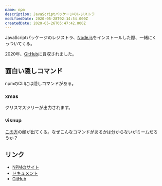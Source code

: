 ```yaml
---
name: npm
description: JavaScriptパッケージのレジストラ
modifiedDate: 2020-05-28T02:14:54.000Z
createdDate: 2020-05-26T05:47:42.000Z
---
```


JavaScriptパッケージのレジストラ、[Node.js](/tags/nodejs)をインストールした際、一緒にくっついてくる。

2020年、[GitHub](/tags/github)に買収されました。

## 面白い隠しコマンド

npmのCLIには隠しコマンドがある。

### xmas

クリスマスツリーが出力されます。

### visnup

[この方](https://github.com/visnup)の顔が出てくる。なぜこんなコマンドがあるかは分からないがミームだろうか？

## リンク

- [NPMのサイト](https://www.npmjs.com/)
- [ドキュメント](https://docs.npmjs.com/)
- [GitHub](https://github.com/npm)

